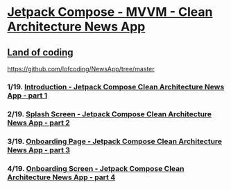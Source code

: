# [Jetpack Compose - MVVM - Clean Architecture News App](https://youtube.com/playlist?list=PLzZEuVaFb9Exi-pc8qtHBrrLg8bUn-TP6&si=__pidvefTIy-7w-0)

## [Land of coding](https://www.youtube.com/@Landofcoding)

https://github.com/lofcoding/NewsApp/tree/master

### 1/19. [Introduction - Jetpack Compose Clean Architecture News App - part 1](https://youtu.be/9AekfR-EI-U?si=O-SQaCN_J9zDkeS3)



### 2/19. [Splash Screen - Jetpack Compose Clean Architecture News App - part 2](https://youtu.be/5cEyV9GwlnA?si=qBJ9gtXAgrRt7JSs)



### 3/19. [Onboarding Page - Jetpack Compose Clean Architecture News App - part 3](https://youtu.be/ZwmFEFRLrOA?si=Sd0UwpDNrgVTtAlS)



### 4/19. [Onboarding Screen - Jetpack Compose Clean Architecture News App - part 4](https://youtu.be/rMhOCuc8XIE?si=NSXBwfqI2vx11hwo)